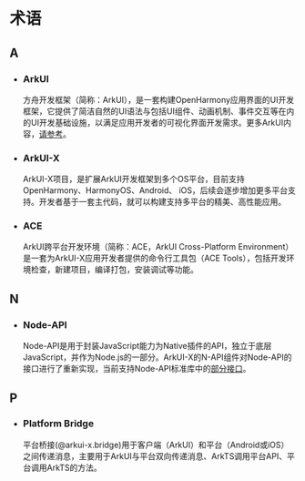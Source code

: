 # 术语

## A

- ### ArkUI

  方舟开发框架（简称：ArkUI），是一套构建OpenHarmony应用界面的UI开发框架，它提供了简洁自然的UI语法与包括UI组件、动画机制、事件交互等在内的UI开发基础设施，以满足应用开发者的可视化界面开发需求。更多ArkUI内容，[请参考](https://developer.harmonyos.com/cn/develop/arkUI/)。

- ### ArkUI-X

  ArkUI-X项目，是扩展ArkUI开发框架到多个OS平台，目前支持OpenHarmony、HarmonyOS、Android、 iOS，后续会逐步增加更多平台支持。开发者基于一套主代码，就可以构建支持多平台的精美、高性能应用。

- ### ACE

  ArkUI跨平台开发环境（简称：ACE，ArkUI Cross-Platform Environment）是一套为ArkUI-X应用开发者提供的命令行工具包（ACE Tools），包括开发环境检查，新建项目，编译打包，安装调试等功能。

## N

- ### Node-API

  Node-API是用于封装JavaScript能力为Native插件的API，独立于底层JavaScript，并作为Node.js的一部分。ArkUI-X的N-API组件对Node-API的接口进行了重新实现，当前支持Node-API标准库中的[部分接口](./application-dev/reference/native-lib/third_party_napi/napi.md)。

## P

- ### Platform Bridge

  平台桥接(@arkui-x.bridge)用于客户端（ArkUI）和平台（Android或iOS）之间传递消息，主要用于ArkUI与平台双向传递消息、ArkTS调用平台API、平台调用ArkTS的方法。